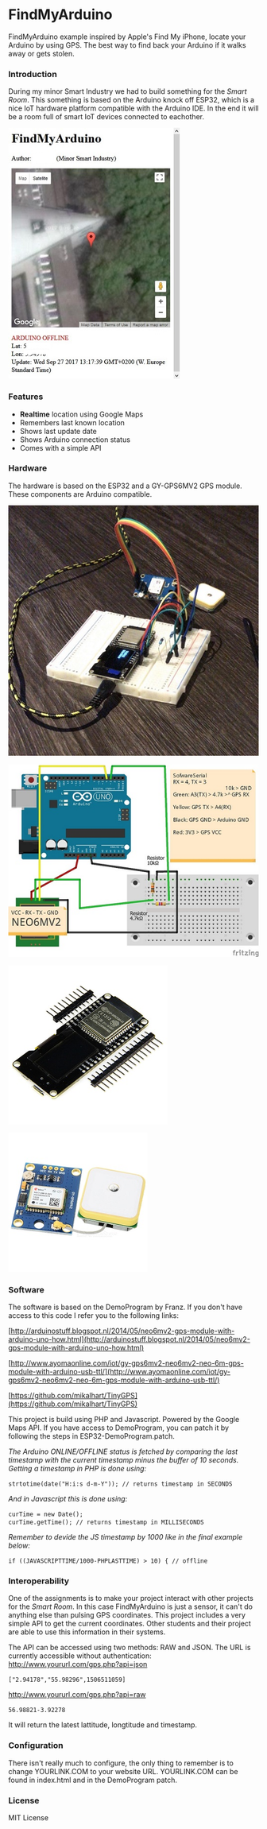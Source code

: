 # FindMyArduino
FindMyArduino example inspired by Apple's Find My iPhone, locate your Arduino by using GPS. The best way to find back your Arduino if it walks away or gets stolen.

### Introduction
During my minor Smart Industry we had to build something for the *Smart Room*. This something is based on the Arduino knock off ESP32, which is a nice IoT hardware platform compatible with the Arduino IDE. In the end it will be a room full of smart IoT devices connected to eachother.


![fma_ui](https://raw.githubusercontent.com/dqos/FindMyArduino/main/img/fma_ui.jpg)

### Features
- **Realtime** location using Google Maps
- Remembers last known location 
- Shows last update date
- Shows Arduino connection status
- Comes with a simple API

### Hardware
The hardware is based on the ESP32 and a GY-GPS6MV2 GPS module. These components are Arduino compatible.

![fma_hardware](https://raw.githubusercontent.com/dqos/FindMyArduino/main/img/fma_hardware.jpg)

![fma_circuit](https://raw.githubusercontent.com/dqos/FindMyArduino/main/img/fma_circuit.jpg)

![fma_esp32](https://raw.githubusercontent.com/dqos/FindMyArduino/main/img/fma_esp32.jpg)

![fma_gps](https://raw.githubusercontent.com/dqos/FindMyArduino/main/img/fma_gps.jpg)

### Software
The software is based on the DemoProgram by Franz. If you don't have access to this code I refer you to the following links:

[http://arduinostuff.blogspot.nl/2014/05/neo6mv2-gps-module-with-arduino-uno-how.html](http://arduinostuff.blogspot.nl/2014/05/neo6mv2-gps-module-with-arduino-uno-how.html)

[http://www.ayomaonline.com/iot/gy-gps6mv2-neo6mv2-neo-6m-gps-module-with-arduino-usb-ttl/](http://www.ayomaonline.com/iot/gy-gps6mv2-neo6mv2-neo-6m-gps-module-with-arduino-usb-ttl/)

[https://github.com/mikalhart/TinyGPS](https://github.com/mikalhart/TinyGPS)

This project is build using PHP and Javascript. Powered by the Google Maps API. If you have access to DemoProgram, you can patch it by following the steps in ESP32-DemoProgram.patch.

*The Arduino ONLINE/OFFLINE status is fetched by comparing the last timestamp with the current timestamp minus the buffer of 10 seconds. Getting a timestamp in PHP is done using:*
```
strtotime(date("H:i:s d-m-Y")); // returns timestamp in SECONDS
```

*And in Javascript this is done using:*
```
curTime = new Date();
curTime.getTime(); // returns timestamp in MILLISECONDS
```

*Remember to devide the JS timestamp by 1000 like in the final example below:*
```
if ((JAVASCRIPTTIME/1000-PHPLASTTIME) > 10) { // offline
```

### Interoperability
One of the assignments is to make your project interact with other projects for the *Smart Room*. In this case FindMyArduino is just a sensor, it can't do anything else than pulsing GPS coordinates. This project includes a very simple API to get the current coordinates. Other students and their project are able to use this information in their systems.

The API can be accessed using two methods: RAW and JSON. The URL is currently accessible without authentication:
http://www.yoururl.com/gps.php?api=json
```
["2.94178","55.98296",1506511059]
```
http://www.yoururl.com/gps.php?api=raw
```
56.98821-3.92278
```

It will return the latest lattitude, longtitude and timestamp.

### Configuration
There isn't really much to configure, the only thing to remember is to change YOURLINK.COM to your website URL. YOURLINK.COM can be found in index.html and in the DemoProgram patch.

### License
MIT License
